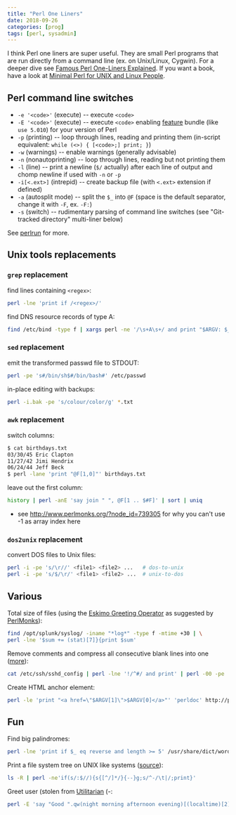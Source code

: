 ```yaml
---
title: "Perl One Liners"
date: 2018-09-26
categories: [prog]
tags: [perl, sysadmin]
---
```


I think Perl one liners are super useful. They are small Perl programs that are run directly from a command line (ex. on Unix/Linux, Cygwin). For a deeper dive see [Famous Perl One-Liners Explained](http://www.catonmat.net/blog/perl-one-liners-explained-part-one/). If you want a book, have a look at [Minimal Perl for UNIX and Linux People](http://www.amazon.com/Minimal-Perl-UNIX-Linux-People/dp/1932394508/ref=sr_1_1?ie=UTF8&qid=1358096838&sr=8-1&keywords=minimal+perl+for+unix).

## Perl command line switches

* `-e '<code>'` (execute) -- execute `<code>`
* `-E '<code>'` (execute) -- execute `<code>` enabling [feature](http://perldoc.perl.org/feature.html) bundle (like `use 5.010`) for your version of Perl
* `-p` (printing) -- loop through lines, reading and printing them (in-script equivalent: `while (<>) { [<code>;] print; }`)
* `-w` (warnings) -- enable warnings (generally advisable)
* `-n` (nonautoprinting) -- loop through lines, reading but not printing them
* `-l` (line) -- print a newline (`$/` actually) after each line of output and chomp newline if used with `-n` or `-p`
* `-i[<.ext>]` (intrepid) -- create backup file (with `<.ext>` extension if defined)
* `-a` (autosplit mode) -- split the `$_` into `@F` (space is the default separator, change it with `-F`, ex. `-F:`)
* `-s` (switch) -- rudimentary parsing of command line switches (see "Git-tracked directory" multi-liner below)

See [perlrun](http://perldoc.perl.org/perlrun.html) for more.

## Unix tools replacements

### `grep` replacement

find lines containing `<regex>`:

```bash
perl -lne 'print if /<regex>/'
```

find DNS resource records of type A:

```bash
find /etc/bind -type f | xargs perl -ne '/\s+A\s+/ and print "$ARGV: $_"'
```

### `sed` replacement

emit the transformed passwd file to STDOUT:

```bash
perl -pe 's#/bin/sh$#/bin/bash#' /etc/passwd
```

in-place editing with backups:

```bash
perl -i.bak -pe 's/colour/color/g' *.txt
```

### `awk` replacement

switch columns:

```bash
$ cat birthdays.txt
03/30/45 Eric Clapton
11/27/42 Jimi Hendrix
06/24/44 Jeff Beck
$ perl -lane 'print "@F[1,0]"' birthdays.txt
```

leave out the first column:

```bash
history | perl -anE 'say join " ", @F[1 .. $#F]' | sort | uniq
```

* see http://www.perlmonks.org/?node_id=739305 for why you can't use -1 as array index here

### `dos2unix` replacement

convert DOS files to Unix files:

```bash
perl -i -pe 's/\r//' <file1> <file2> ...   # dos-to-unix
perl -i -pe 's/$/\r/' <file1> <file2> ...  # unix-to-dos
```

## Various

Total size of files (using the [Eskimo Greeting Operator](http://www.catonmat.net/blog/secret-perl-operators/#eskimo) as suggested by [PerlMonks](http://www.perlmonks.org/?node_id=1172707)):

```bash
find /opt/splunk/syslog/ -iname "*log*" -type f -mtime +30 | \
perl -lne '$sum += (stat)[7]}{print $sum'
```

Remove comments and compress all consecutive blank lines into one ([more](http://www.catonmat.net/blog/perl-one-liners-explained-part-one/)):

```bash
cat /etc/ssh/sshd_config | perl -lne '!/^#/ and print' | perl -00 -pe ''
```

Create HTML anchor element:

```bash
perl -le 'print "<a href=\"$ARGV[1]\">$ARGV[0]</a>"' 'perldoc' http://perldoc.perl.org/
```

## Fun

Find big palindromes:

```bash
perl -lne 'print if $_ eq reverse and length >= 5' /usr/share/dict/words
```

Print a file system tree on UNIX like systems ([source](http://www.perlmonks.org/?node_id=1050343)):

```bash
ls -R | perl -ne'if(s/:$//){s{[^/]*/}{--}g;s/^-/\t|/;print}'
```

Greet user (stolen from [Utilitarian](http://perlmonks.org/?node_id=681898) (-:

```bash
perl -E 'say "Good ".qw(night morning afternoon evening)[(localtime)[2]/6].", $ENV{USER}"'
```
